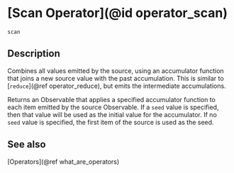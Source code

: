 # [Scan Operator](@id operator_scan)

```@docs
scan
```

## Description

Combines all values emitted by the source, using an accumulator function that joins a new source value with the past accumulation. This is similar to [`reduce`](@ref operator_reduce), but emits the intermediate accumulations.

Returns an Observable that applies a specified accumulator function to each item emitted by the source Observable. If a `seed` value is specified, then that value will be used as the initial value for the accumulator. If no `seed` value is specified, the first item of the source is used as the seed.

## See also

[Operators](@ref what_are_operators)
